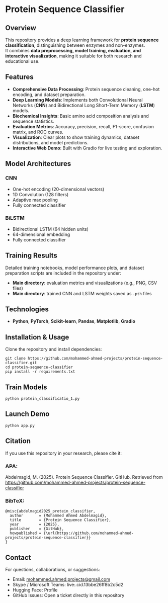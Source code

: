 # Protein Sequence Classifier

## Overview
This repository provides a deep learning framework for **protein sequence classification**, distinguishing between enzymes and non-enzymes.  
It combines **data preprocessing, model training, evaluation, and interactive visualization**, making it suitable for both research and educational use.

## Features
- **Comprehensive Data Processing**: Protein sequence cleaning, one-hot encoding, and dataset preparation.  
- **Deep Learning Models**: Implements both Convolutional Neural Networks (**CNN**) and Bidirectional Long Short-Term Memory (**LSTM**) models.  
- **Biochemical Insights**: Basic amino acid composition analysis and sequence statistics.  
- **Evaluation Metrics**: Accuracy, precision, recall, F1-score, confusion matrix, and ROC curves.  
- **Visualization**: Clear plots to show training dynamics, dataset distributions, and model predictions.  
- **Interactive Web Demo**: Built with Gradio for live testing and exploration.  

## Model Architectures

### CNN
- One-hot encoding (20-dimensional vectors)  
- 1D Convolution (128 filters)  
- Adaptive max pooling  
- Fully connected classifier  

### BiLSTM
- Bidirectional LSTM (64 hidden units)  
- 64-dimensional embedding  
- Fully connected classifier  

## Training Results
Detailed training notebooks, model performance plots, and dataset preparation scripts are included in the repository under:  
- **Main directory**: evaluation metrics and visualizations (e.g., PNG, CSV files)  
- **Main directory**: trained CNN and LSTM weights saved as `.pth` files  

## Technologies
- **Python**, **PyTorch**, **Scikit-learn**, **Pandas**, **Matplotlib**, **Gradio**  

## Installation & Usage

Clone the repository and install dependencies:
```
git clone https://github.com/mohammed-ahmed-projects/protein-sequence-classifier.git
cd protein-sequence-classifier
pip install -r requirements.txt
```

## Train Models
```
python protein_classificatio_1.py
```

## Launch Demo
```
python app.py
```

## Citation

If you use this repository in your research, please cite it:

### APA:
Abdelmagid, M. (2025). Protein Sequence Classifier. GitHub. Retrieved from https://github.com/mohammed-ahmed-projects/protein-sequence-classifier

### BibTeX:
```
@misc{abdelmagid2025_protein_classifier,
  author       = {Mohammed Ahmed Abdelmagid},
  title        = {Protein Sequence Classifier},
  year         = {2025},
  publisher    = {GitHub},
  howpublished = {\url{https://github.com/mohammed-ahmed-projects/protein-sequence-classifier}}
}
```

## Contact

For questions, collaborations, or suggestions:

- Email: mohammed.ahmed.projects@gmail.com
- Skype / Microsoft Teams: live:.cid.13bbe26ff8b2c5d2
- Hugging Face: Profile
- GitHub Issues: Open a ticket directly in this repository
